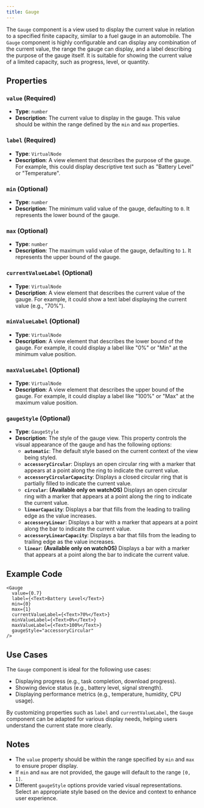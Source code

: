 ```yaml
---
title: Gauge
---
```

The `Gauge` component is a view used to display the current value in relation to a specified finite capacity, similar to a fuel gauge in an automobile. The `Gauge` component is highly configurable and can display any combination of the current value, the range the gauge can display, and a label describing the purpose of the gauge itself. It is suitable for showing the current value of a limited capacity, such as progress, level, or quantity.

## Properties

### `value` (Required)
- **Type**: `number`
- **Description**: The current value to display in the gauge. This value should be within the range defined by the `min` and `max` properties.

### `label` (Required)
- **Type**: `VirtualNode`
- **Description**: A view element that describes the purpose of the gauge. For example, this could display descriptive text such as "Battery Level" or "Temperature".

### `min` (Optional)
- **Type**: `number`
- **Description**: The minimum valid value of the gauge, defaulting to `0`. It represents the lower bound of the gauge.

### `max` (Optional)
- **Type**: `number`
- **Description**: The maximum valid value of the gauge, defaulting to `1`. It represents the upper bound of the gauge.

### `currentValueLabel` (Optional)
- **Type**: `VirtualNode`
- **Description**: A view element that describes the current value of the gauge. For example, it could show a text label displaying the current value (e.g., "70%").

### `minValueLabel` (Optional)
- **Type**: `VirtualNode`
- **Description**: A view element that describes the lower bound of the gauge. For example, it could display a label like "0%" or "Min" at the minimum value position.

### `maxValueLabel` (Optional)
- **Type**: `VirtualNode`
- **Description**: A view element that describes the upper bound of the gauge. For example, it could display a label like "100%" or "Max" at the maximum value position.

### `gaugeStyle` (Optional)
- **Type**: `GaugeStyle`
- **Description**: The style of the gauge view. This property controls the visual appearance of the gauge and has the following options:
  - **`automatic`**: The default style based on the current context of the view being styled.
  - **`accessoryCircular`**: Displays an open circular ring with a marker that appears at a point along the ring to indicate the current value.
  - **`accessoryCircularCapacity`**: Displays a closed circular ring that is partially filled to indicate the current value.
  - **`circular`**: **(Available only on watchOS)** Displays an open circular ring with a marker that appears at a point along the ring to indicate the current value.
  - **`linearCapacity`**: Displays a bar that fills from the leading to trailing edge as the value increases.
  - **`accessoryLinear`**: Displays a bar with a marker that appears at a point along the bar to indicate the current value.
  - **`accessoryLinearCapacity`**: Displays a bar that fills from the leading to trailing edge as the value increases.
  - **`linear`**: **(Available only on watchOS)** Displays a bar with a marker that appears at a point along the bar to indicate the current value.

## Example Code

```tsx
<Gauge
  value={0.7}
  label={<Text>Battery Level</Text>}
  min={0}
  max={1}
  currentValueLabel={<Text>70%</Text>}
  minValueLabel={<Text>0%</Text>}
  maxValueLabel={<Text>100%</Text>}
  gaugeStyle="accessoryCircular"
/>
```

## Use Cases

The `Gauge` component is ideal for the following use cases:
- Displaying progress (e.g., task completion, download progress).
- Showing device status (e.g., battery level, signal strength).
- Displaying performance metrics (e.g., temperature, humidity, CPU usage).

By customizing properties such as `label` and `currentValueLabel`, the `Gauge` component can be adapted for various display needs, helping users understand the current state more clearly.

## Notes
- The `value` property should be within the range specified by `min` and `max` to ensure proper display.
- If `min` and `max` are not provided, the gauge will default to the range `[0, 1]`.
- Different `gaugeStyle` options provide varied visual representations. Select an appropriate style based on the device and context to enhance user experience.